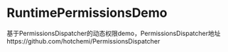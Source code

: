 # RuntimePermissionsDemo
基于PermissionsDispatcher的动态权限demo，PermissionsDispatcher地址https://github.com/hotchemi/PermissionsDispatcher
